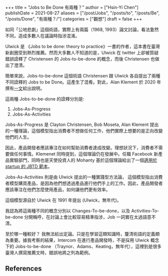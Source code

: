 +++
title = "Jobs to Be Done 有兩種？"
author = ["Hsin-Yi Chen"]
publishDate = 2021-08-27
aliases = ["/post/Jobs", "/posts/to", "/posts/Be", "/posts/Done", "有兩種？/"]
categories = ["觀想"]
draft = false
+++

如同「公地悲劇」這個術語，實際上有兩篇（1968, 1993）論文討論，看法敻然不同，造成多數人在議論時指涉混淆。

Ulwick 是 《Jobs to be done: theory to practice》一書的作者，這本書在臺灣新創圈受到熱烈推薦。然而大多數人不知道的是，Ulwick 在 twitter 上卻被質疑錯誤詮釋了 Christensen 的 Jobs-to-be-done 的概念，而後 Christensen 也做出了澄清。

簡單來說，Jobs-to-be-done 這個術語
Christensen 跟 Ulwick 各自提出了兩種不同詮釋的 Jobs to be Done。這產生了混肴。對此，Alan Klement 於 2020 年撰有[一文](/Users/hychen/Zotero/storage/NAW3BX87/know-the-two-very-different-interpretations-of-jobs-to-be-done-5a18b748bd89.html)給出說明。

這兩種 Jobs-to-be-done 的詮釋分別是:

1.  Jobs-As-Progress
2.  Jobs-As-Activities

Jobs-As-Progress 是 Clayton Christensen, Bob Moseta, Alan Klement 提出的一種理論，這個模型指出消費者不想做任何工作，他們實際上想要的是正向改變他們的人生。

因此，產品開發者應該專注在如何幫助消費者達成改變。理想狀況下，消費者不需要做任何事情。Klemenet 同時提到，這個理論仍在發展中。任職 Facebook 新產品實驗部門，同時也是天使投資人的 Mohanty 基於這個理論給出了一個[適用於 startup 的 JBTD 範本](https://review.firstround.com/build-products-that-solve-real-problems-with-this-lightweight-jtbd-framework)。

Jobs-As-Activities 則是由 Ulwick 提出的一種實踐型方法論， 這個模型指出消費者模型購買產品，是因為他們想透過產品進行他們手上的工作。因此，產品開發者應該專注在他們怎麼使用產品，如何讓他們更有效率。

這個模型源自於 Ulwick 在 1991 年提出 (Ulwick，無年代)。

我認為將這兩種不同的概念分別以 Changes-To-be-done，以及 Activities-To-be-done 分開稱呼，在討論上會比較容易精準指涉，Job 一詞實在太過語意不清。

至於哪一種較好？ 我無法給出定論。只是在學習這類知識時，釐清術語的定義頗為重要。據我考察的結果，Intercom 在進行產品開發時，不是採用 Ulwick 概念下的 Jobs-to-be-done （Traynor、Adams、Keating，無年代），這裡到是很多臺灣人撰寫推薦文時，錯誤地將之列為範例。

## References

<style>.csl-entry{text-indent: -1.5em; margin-left: 1.5em;}</style><div class="csl-bib-body">
</div>
